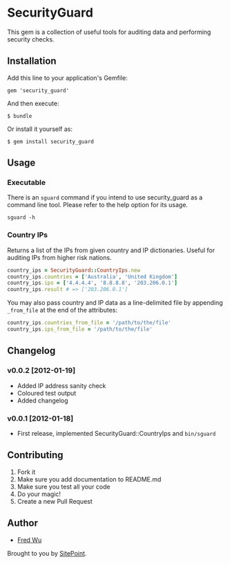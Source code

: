 # SecurityGuard

This gem is a collection of useful tools for auditing data and performing security checks.

## Installation

Add this line to your application's Gemfile:

    gem 'security_guard'

And then execute:

    $ bundle

Or install it yourself as:

    $ gem install security_guard

## Usage

### Executable

There is an `sguard` command if you intend to use security_guard as a command line tool. Please refer to the help option for its usage.

    sguard -h

### Country IPs

Returns a list of the IPs from given country and IP dictionaries. Useful for auditing IPs from higher risk nations.

```ruby
country_ips = SecurityGuard::CountryIps.new
country_ips.countries = ['Australia', 'United Kingdom']
country_ips.ips = ['4.4.4.4', '8.8.8.8', '203.206.0.1']
country_ips.result # => ['203.206.0.1']
```

You may also pass country and IP data as a line-delimited file by appending `_from_file` at the end of the attributes:

```ruby
country_ips.countries_from_file = '/path/to/the/file'
country_ips.ips_from_file = '/path/to/the/file'
```

## Changelog

### v0.0.2 [2012-01-19]

- Added IP address sanity check
- Coloured test output
- Added changelog

### v0.0.1 [2012-01-18]

- First release, implemented SecurityGuard::CountryIps and `bin/sguard`

## Contributing

1. Fork it
2. Make sure you add documentation to README.md
3. Make sure you test all your code
4. Do your magic!
5. Create a new Pull Request

## Author

- [Fred Wu](http://fredwu.me/)

Brought to you by [SitePoint](http://www.sitepoint.com/).
